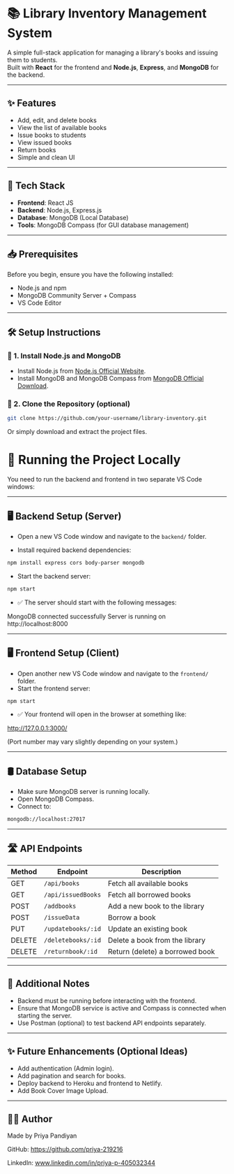 # 📚 Library Inventory Management System

A simple full-stack application for managing a library's books and issuing them to students.  
Built with **React** for the frontend and **Node.js**, **Express**, and **MongoDB** for the backend.

---

## ✨ Features

- Add, edit, and delete books
- View the list of available books
- Issue books to students
- View issued books
- Return books
- Simple and clean UI

---

## 🧰 Tech Stack

- **Frontend**: React JS
- **Backend**: Node.js, Express.js
- **Database**: MongoDB (Local Database)
- **Tools**: MongoDB Compass (for GUI database management)

---

## 📥 Prerequisites

Before you begin, ensure you have the following installed:

- Node.js and npm
- MongoDB Community Server + Compass
- VS Code Editor

---

## 🛠️ Setup Instructions

### 🔹 1. Install Node.js and MongoDB
- Install Node.js from [Node.js Official Website](https://nodejs.org/).
- Install MongoDB and MongoDB Compass from [MongoDB Official Download](https://www.mongodb.com/try/download/community).

### 🔹 2. Clone the Repository (optional)

```bash
git clone https://github.com/your-username/library-inventory.git
```
Or simply download and extract the project files.

# 🚀 Running the Project Locally

You need to run the backend and frontend in two separate VS Code windows:

---

## 🖥️ Backend Setup (Server)

- Open a new VS Code window and navigate to the `backend/` folder.

- Install required backend dependencies:

```bash
npm install express cors body-parser mongodb
```
- Start the backend server:

```bash
npm start
```
- ✅ The server should start with the following messages:

MongoDB connected successfully Server is running on http://localhost:8000

---

## 🖥️ Frontend Setup (Client)

- Open another new VS Code window and navigate to the `frontend/` folder.
- Start the frontend server:

```bash
npm start
```

- ✅ Your frontend will open in the browser at something like:

http://127.0.0.1:3000/

(Port number may vary slightly depending on your system.)

---

## 🛢️ Database Setup

- Make sure MongoDB server is running locally.
- Open MongoDB Compass.
- Connect to:

```bash
mongodb://localhost:27017
```

---

## 🛣️ API Endpoints

| Method | Endpoint              | Description                      |
|--------|------------------------|----------------------------------|
| GET    | `/api/books`            | Fetch all available books        |
| GET    | `/api/issuedBooks`      | Fetch all borrowed books         |
| POST   | `/addbooks`             | Add a new book to the library    |
| POST   | `/issueData`            | Borrow a book                    |
| PUT    | `/updatebooks/:id`      | Update an existing book          |
| DELETE | `/deletebooks/:id`      | Delete a book from the library   |
| DELETE | `/returnbook/:id`       | Return (delete) a borrowed book  |

---

##  🧠 Additional Notes

- Backend must be running before interacting with the frontend.
- Ensure that MongoDB service is active and Compass is connected when starting the server.
- Use Postman (optional) to test backend API endpoints separately.

---

## ✨ Future Enhancements (Optional Ideas)

- Add authentication (Admin login).
- Add pagination and search for books.
- Deploy backend to Heroku and frontend to Netlify.
- Add Book Cover Image Upload.

---

## 👨‍💻 Author

Made by Priya Pandiyan

GitHub: https://github.com/priya-219216

LinkedIn: www.linkedin.com/in/priya-p-405032344
